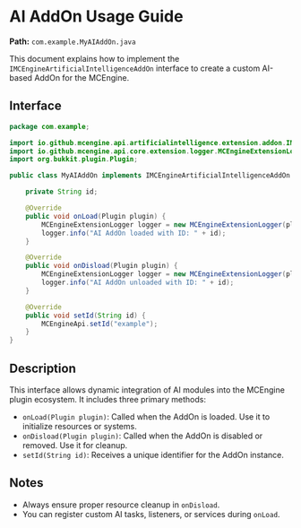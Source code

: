 # AI AddOn Usage Guide

**Path:** `com.example.MyAIAddOn.java`

This document explains how to implement the `IMCEngineArtificialIntelligenceAddOn` interface to create a custom AI-based AddOn for the MCEngine.

## Interface

```java
package com.example;

import io.github.mcengine.api.artificialintelligence.extension.addon.IMCEngineArtificialIntelligenceAddOn;
import io.github.mcengine.api.core.extension.logger.MCEngineExtensionLogger;
import org.bukkit.plugin.Plugin;

public class MyAIAddOn implements IMCEngineArtificialIntelligenceAddOn {

    private String id;

    @Override
    public void onLoad(Plugin plugin) {
        MCEngineExtensionLogger logger = new MCEngineExtensionLogger(plugin, "AddOn", id);
        logger.info("AI AddOn loaded with ID: " + id);
    }

    @Override
    public void onDisload(Plugin plugin) {
        MCEngineExtensionLogger logger = new MCEngineExtensionLogger(plugin, "AddOn", id);
        logger.info("AI AddOn unloaded with ID: " + id);
    }

    @Override
    public void setId(String id) {
        MCEngineApi.setId("example");
    }
}
```

## Description

This interface allows dynamic integration of AI modules into the MCEngine plugin ecosystem. It includes three primary methods:

- `onLoad(Plugin plugin)`: Called when the AddOn is loaded. Use it to initialize resources or systems.
- `onDisload(Plugin plugin)`: Called when the AddOn is disabled or removed. Use it for cleanup.
- `setId(String id)`: Receives a unique identifier for the AddOn instance.

## Notes

- Always ensure proper resource cleanup in `onDisload`.
- You can register custom AI tasks, listeners, or services during `onLoad`.
